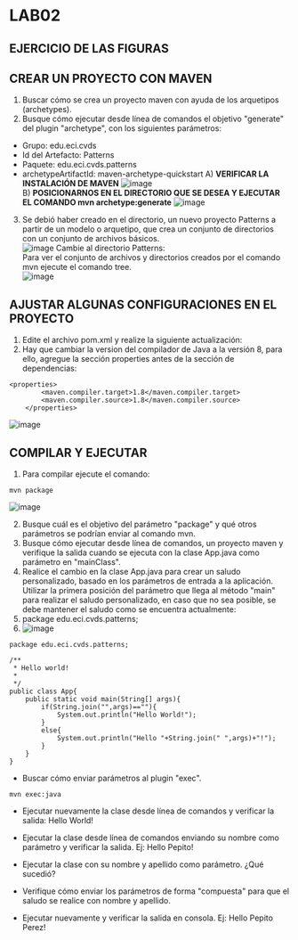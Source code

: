 # LAB02 
## EJERCICIO DE LAS FIGURAS 
## CREAR UN PROYECTO CON MAVEN 
1) Buscar cómo se crea un proyecto maven con ayuda de los arquetipos (archetypes). <br>
2) Busque cómo ejecutar desde línea de comandos el objetivo "generate" del plugin "archetype", con los siguientes parámetros:
* Grupo: edu.eci.cvds
* Id del Artefacto: Patterns
* Paquete: edu.eci.cvds.patterns
* archetypeArtifactId: maven-archetype-quickstart
A) **VERIFICAR LA INSTALACIÓN DE MAVEN**
![image](https://user-images.githubusercontent.com/54339107/130557623-07672f39-abbc-4a07-9f95-65f071935b86.png) <br>
B) **POSICIONARNOS EN EL DIRECTORIO QUE SE DESEA Y EJECUTAR EL COMANDO mvn archetype:generate**
![image](https://user-images.githubusercontent.com/54339107/130559364-70d254d6-d527-4436-9264-f097eead523c.png)
3) Se debió haber creado en el directorio, un nuevo proyecto Patterns a partir de un modelo o arquetipo, que crea un conjunto de directorios con un conjunto de archivos básicos. <br>
![image](https://user-images.githubusercontent.com/54339107/130559507-ce4a89af-cb5a-42a6-9a79-06403eba1151.png)
Cambie al directorio Patterns:<br>
Para ver el conjunto de archivos y directorios creados por el comando mvn ejecute el comando tree.<br>
![image](https://user-images.githubusercontent.com/54339107/130559680-505533a2-2cc4-4acd-8efa-de80823e8083.png) <br>
## AJUSTAR ALGUNAS CONFIGURACIONES EN EL PROYECTO
1) Edite el archivo pom.xml y realize la siguiente actualización:
2) Hay que cambiar la version del compilador de Java a la versión 8, para ello, agregue la sección properties antes de la sección de dependencias:
~~~
<properties>
        <maven.compiler.target>1.8</maven.compiler.target>
        <maven.compiler.source>1.8</maven.compiler.source>
    </properties>
~~~
![image](https://user-images.githubusercontent.com/54339107/130560589-9e5574a0-06db-485d-9273-f587f446bcc3.png)
## COMPILAR Y EJECUTAR
1) Para compilar ejecute el comando:
~~~
mvn package
~~~
![image](https://user-images.githubusercontent.com/54339107/130560627-5296213f-9b49-4b2d-9f60-84c5e5a6236c.png)

2) Busque cuál es el objetivo del parámetro "package" y qué otros parámetros se podrían enviar al comando mvn.
3) Busque cómo ejecutar desde línea de comandos, un proyecto maven y verifique la salida cuando se ejecuta con la clase App.java como parámetro en "mainClass".
4) Realice el cambio en la clase App.java para crear un saludo personalizado, basado en los parámetros de entrada a la aplicación. Utilizar la primera posición del parámetro que llega al método "main" para realizar el saludo personalizado, en caso que no sea posible, se debe mantener el saludo como se encuentra actualmente:
5) package edu.eci.cvds.patterns;
6) ![image](https://user-images.githubusercontent.com/54339107/131158106-e2af01a4-224f-4b22-a69e-50d5020ce72a.png)

~~~
package edu.eci.cvds.patterns;

/**
 * Hello world!
 *
 */
public class App{
    public static void main(String[] args){
        if(String.join("",args)==""){
            System.out.println("Hello World!");
        }
        else{
            System.out.println("Hello "+String.join(" ",args)+"!");
        }
    }
}

~~~
+ Buscar cómo enviar parámetros al plugin "exec".
~~~
mvn exec:java
~~~
* Ejecutar nuevamente la clase desde línea de comandos y verificar la salida: Hello World!

* Ejecutar la clase desde línea de comandos enviando su nombre como parámetro y verificar la salida. Ej: Hello Pepito!
* Ejecutar la clase con su nombre y apellido como parámetro. ¿Qué sucedió?
* Verifique cómo enviar los parámetros de forma "compuesta" para que el saludo se realice con nombre y apellido.
* Ejecutar nuevamente y verificar la salida en consola. Ej: Hello Pepito Perez!


